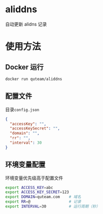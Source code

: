 # aliddns

自动更新 alidns 记录

# 使用方法

## Docker 运行

```sh
docker run quteam/aliddns
```

## 配置文件
目录`config.json`
```json
{
  "accessKey": "",
  "accessKeySecret": "",
  "domain": "",
  "rr": "",
  "interval": 30
}
```

## 环境变量配置
环境变量优先级高于配置文件

```sh
export ACCESS_KEY=abc
export ACCESS_KEY_SECRET=123
export DOMAIN=quteam.com    # 域名
export RR=@                 # 记录
export INTERVAL=30          # 运行周期（秒）
```

